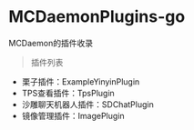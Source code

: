 # MCDaemonPlugins-go
MCDaemon的插件收录

> 插件列表

- 栗子插件：ExampleYinyinPlugin
- TPS查看插件：TpsPlugin
- 沙雕聊天机器人插件：SDChatPlugin
- 镜像管理插件：ImagePlugin